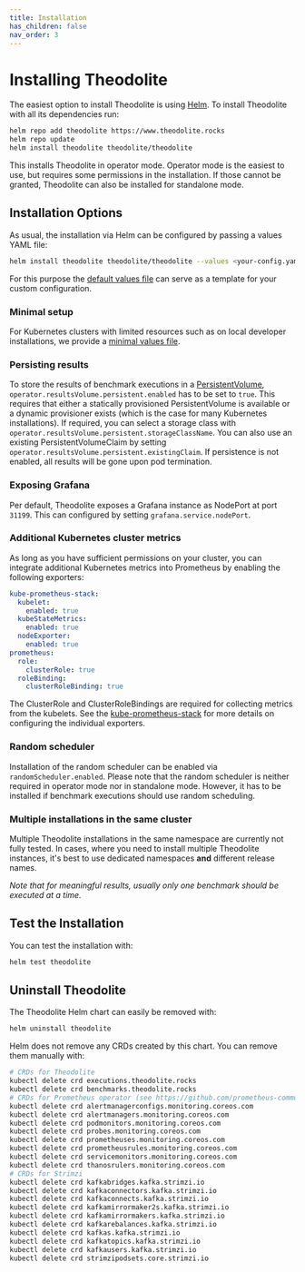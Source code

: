 ```yaml
---
title: Installation
has_children: false
nav_order: 3
---
```


# Installing Theodolite

The easiest option to install Theodolite is using [Helm](https://helm.sh).
To install Theodolite with all its dependencies run:

```sh
helm repo add theodolite https://www.theodolite.rocks
helm repo update
helm install theodolite theodolite/theodolite
```

This installs Theodolite in operator mode. Operator mode is the easiest to use, but requires some permissions in the installation. If those cannot be granted, Theodolite can also be installed for standalone mode. 


## Installation Options

As usual, the installation via Helm can be configured by passing a values YAML file:

```sh
helm install theodolite theodolite/theodolite --values <your-config.yaml>
```

For this purpose the [default values file](https://github.com/cau-se/theodolite/blob/main/helm/values.yaml) can serve as a template for your custom configuration.

### Minimal setup

For Kubernetes clusters with limited resources such as on local developer installations, we provide a [minimal values file](https://github.com/cau-se/theodolite/blob/main/helm/preconfigs/minimal.yaml).

### Persisting results

To store the results of benchmark executions in a [PersistentVolume](https://kubernetes.io/docs/concepts/storage/persistent-volumes), `operator.resultsVolume.persistent.enabled` has to be set to `true`. This requires that either a statically provisioned PersistentVolume is available or a dynamic provisioner exists (which is the case for many Kubernetes installations). If required, you can select a storage class with `operator.resultsVolume.persistent.storageClassName`.
You can also use an existing PersistentVolumeClaim by setting `operator.resultsVolume.persistent.existingClaim`.
If persistence is not enabled, all results will be gone upon pod termination.

### Exposing Grafana

Per default, Theodolite exposes a Grafana instance as NodePort at port `31199`. This can configured by setting `grafana.service.nodePort`.

### Additional Kubernetes cluster metrics

As long as you have sufficient permissions on your cluster, you can integrate additional Kubernetes metrics into Prometheus by enabling the following exporters:

```yaml
kube-prometheus-stack:
  kubelet:
    enabled: true
  kubeStateMetrics:
    enabled: true
  nodeExporter:
    enabled: true
prometheus: 
  role:
    clusterRole: true
  roleBinding:
    clusterRoleBinding: true
```

The ClusterRole and ClusterRoleBindings are required for collecting metrics from the kubelets. See the [kube-prometheus-stack](https://github.com/prometheus-community/helm-charts/tree/main/charts/kube-prometheus-stack) for more details on configuring the individual exporters.

### Random scheduler

Installation of the random scheduler can be enabled via `randomScheduler.enabled`. Please note that the random scheduler is neither required in operator mode nor in standalone mode. However, it has to be installed if benchmark executions should use random scheduling.

<!-- **TODO:** link-->

### Multiple installations in the same cluster

Multiple Theodolite installations in the same namespace are currently not fully tested.
In cases, where you need to install multiple Theodolite instances, it's best to use dedicated namespaces **and** different release names.

*Note that for meaningful results, usually only one benchmark should be executed at a time.*


## Test the Installation

You can test the installation with:

```sh
helm test theodolite
```


## Uninstall Theodolite

The Theodolite Helm chart can easily be removed with:

```sh
helm uninstall theodolite
```

Helm does not remove any CRDs created by this chart. You can remove them manually with:

```sh
# CRDs for Theodolite
kubectl delete crd executions.theodolite.rocks
kubectl delete crd benchmarks.theodolite.rocks
# CRDs for Prometheus operator (see https://github.com/prometheus-community/helm-charts/tree/main/charts/kube-prometheus-stack#uninstall-chart)
kubectl delete crd alertmanagerconfigs.monitoring.coreos.com
kubectl delete crd alertmanagers.monitoring.coreos.com
kubectl delete crd podmonitors.monitoring.coreos.com
kubectl delete crd probes.monitoring.coreos.com
kubectl delete crd prometheuses.monitoring.coreos.com
kubectl delete crd prometheusrules.monitoring.coreos.com
kubectl delete crd servicemonitors.monitoring.coreos.com
kubectl delete crd thanosrulers.monitoring.coreos.com
# CRDs for Strimzi
kubectl delete crd kafkabridges.kafka.strimzi.io
kubectl delete crd kafkaconnectors.kafka.strimzi.io
kubectl delete crd kafkaconnects.kafka.strimzi.io
kubectl delete crd kafkamirrormaker2s.kafka.strimzi.io
kubectl delete crd kafkamirrormakers.kafka.strimzi.io
kubectl delete crd kafkarebalances.kafka.strimzi.io
kubectl delete crd kafkas.kafka.strimzi.io
kubectl delete crd kafkatopics.kafka.strimzi.io
kubectl delete crd kafkausers.kafka.strimzi.io
kubectl delete crd strimzipodsets.core.strimzi.io
```
